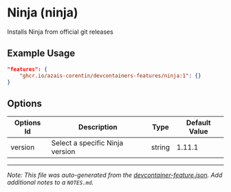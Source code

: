 
# Ninja (ninja)

Installs Ninja from official git releases

## Example Usage

```json
"features": {
    "ghcr.io/azais-corentin/devcontainers-features/ninja:1": {}
}
```

## Options

| Options Id | Description | Type | Default Value |
|-----|-----|-----|-----|
| version | Select a specific Ninja version | string | 1.11.1 |



---

_Note: This file was auto-generated from the [devcontainer-feature.json](https://github.com/azais-corentin/devcontainers-features/blob/main/src/ninja/devcontainer-feature.json).  Add additional notes to a `NOTES.md`._
